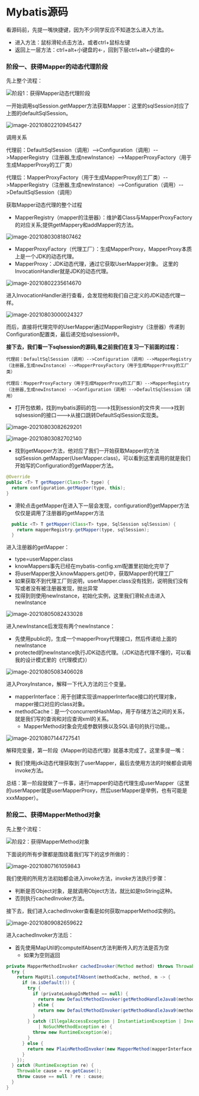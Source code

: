 # Mybatis源码

  看源码前，先提一嘴快捷键，因为不少同学反应不知道怎么进入方法。

* 进入方法：鼠标滑轮点击方法，或者ctrl+鼠标左键
* 返回上一层方法：ctrl+alt+小键盘的←，回到下层ctrl+alt+小键盘的←

### 阶段一、获得Mapper的动态代理阶段

先上整个流程：

![阶段1：获得Mapper动态代理阶段](Mybatis源码/阶段1：获得Mapper动态代理阶段.jpg)

一开始调用sqlSession.getMapper方法获取Mapper：这里的sqlSession对应了上图的defaultSqlSession。

![image-20210802210945427](Mybatis源码/image-20210802210945427.png)

调用关系

代理前：DefaultSqlSession（调用）-->Configuration（调用）-->MapperRegistry（注册器,生成newInstance）-->MapperProxyFactory（用于生成MapperProxy的工厂类）

代理后：MapperProxyFactory（用于生成MapperProxy的工厂类）-->MapperRegistry（注册器,生成newInstance）-->Configuration（调用）-->DefaultSqlSession（调用）

获取Mapper动态代理的整个过程

* MapperRegistry（mapper的注册器）：维护着Class与MapperProxyFactory的对应关系;提供getMappery和addMapper的方法。

![image-20210803081807462](Mybatis源码/image-20210803081807462.png)

* MapperProxyFactory（代理工厂）：生成MapperProxy，MapperProxy本质上是一个JDK的动态代理。
* MapperProxy：JDK动态代理，通过它获取UserMapper对象。 这里的InvocationHandler就是JDK的动态代理。

![image-20210802235614670](Mybatis源码/image-20210802235614670.png)

 进入InvocationHandler进行查看，会发现他和我们自己定义的JDK动态代理一样。

![image-20210803000024327](Mybatis源码/image-20210803000024327.png)

而后，直接将代理完毕的UserMapper通过MapperRegistry（注册器）传递到Configuration配置类，最后递交给sqlsession中。

**接下去，我们看一下sqlsession的源码,看之前我们在复习一下前面的过程：**

```shell
代理前：DefaultSqlSession（调用）-->Configuration（调用）-->MapperRegistry（注册器,生成newInstance）-->MapperProxyFactory（用于生成MapperProxy的工厂类）

代理后：MapperProxyFactory（用于生成MapperProxy的工厂类）-->MapperRegistry（注册器,生成newInstance）-->Configuration（调用）-->DefaultSqlSession（调用）
```

* 打开包依赖，找到mybatis源码的包--->找到session的文件夹--->找到sqlsession的接口--->从接口跳转DefaultSqlSession实现类。

![image-20210803082629201](Mybatis源码/image-20210803082629201.png)

![image-20210803082702140](Mybatis源码/image-20210803082702140.png)

* 找到getMapper方法，他对应了我们一开始获取Mapper的方法sqlSession.getMapper(UserMapper.class)，可以看到这里调用的就是我们开始写的Configuration的getMapper方法。

```java
@Override
public <T> T getMapper(Class<T> type) {
  return configuration.getMapper(type, this);
}
```

* 滑轮点击getMapper在进入下一层会发现，configuration的getMapper方法仅仅是调用了注册器的getMapper方法

```java
  public <T> T getMapper(Class<T> type, SqlSession sqlSession) {
    return mapperRegistry.getMapper(type, sqlSession);
  }
```

进入注册器的getMapper：

* type=userMapper.class
* knowMappers事先已经在mybatis-config.xml配置里初始化完毕了
* 将userMapper放入knowMappers.get()中，获取Mapper的代理工厂
* 如果获取不到代理工厂则说明，userMapper.class没有找到，说明我们没有写或者没有被注册器发现，抛出异常
* 找得到则使用newInstance，初始化实例，这里我们滑轮点击进入newInstance

![image-20210805082433028](Mybatis源码/image-20210805082433028.png)

进入newInstance后发现有两个newInstance：

* 先使用public的，生成一个mapperProxy代理接口，然后传递给上面的newInstance
* protected的newInstance执行JDK动态代理。（JDK动态代理不懂的，可以看我的设计模式里的《代理模式》）

![image-20210805083406028](Mybatis源码/image-20210805083406028.png)

进入ProxyInstance，解释一下代入方法的三个变量。

* mapperInterface：用于创建实现该mapperInterface接口的代理对象，mapper接口对应的class对象。
* methodCache：是一个concurrentHashMap，用于存储方法之间的关系，就是我们写的查询和对应查询xml的关系。
  * MapperMethod对象会完成参数转换以及SQL语句的执行功能。。

![image-20210807144727541](Mybatis源码/image-20210807144727541.png)

解释完变量，第一阶段《Mapper的动态代理》就基本完成了。这里多提一嘴：

* 我们使用jdk动态代理获取到了userMapper，最后去使用方法的时候都会调用invoke方法。

总结：第一阶段就做了一件事，进行mapper的动态代理生成userMapper（这里的userMapper就是userMapperProxy，然后userMapper是举例，也有可能是xxxMapper）。

### 阶段二、获得MapperMethod对象

先上整个流程：

![阶段2：获得MapperMethod对象](Mybatis源码/阶段2：获得MapperMethod对象-1628323521216.jpg)

下面说的所有步骤都是围绕着我们写下的这步所做的：

![image-20210807161059843](Mybatis源码/image-20210807161059843.png)

我们使用的所用方法初始都会进入invoke方法，invoke方法执行步骤：

* 判断是否Object对象，是就调用Object方法，就比如是toString这种。
* 否则执行cachedInvoker方法。

接下去，我们进入cachedInvoker查看是如何获取mapperMethod实例的。

![image-20210809082659622](Mybatis源码/image-20210809082659622.png)

进入cachedInvoker方法后：

* 首先使用MapUtil的computeIfAbsent方法判断传入的方法是否为空
  * 如果为空则返回

```java
private MapperMethodInvoker cachedInvoker(Method method) throws Throwable {
  try {
    return MapUtil.computeIfAbsent(methodCache, method, m -> {
      if (m.isDefault()) {
        try {
          if (privateLookupInMethod == null) {
            return new DefaultMethodInvoker(getMethodHandleJava8(method));
          } else {
            return new DefaultMethodInvoker(getMethodHandleJava9(method));
          }
        } catch (IllegalAccessException | InstantiationException | InvocationTargetException
            | NoSuchMethodException e) {
          throw new RuntimeException(e);
        }
      } else {
        return new PlainMethodInvoker(new MapperMethod(mapperInterface, method, sqlSession.getConfiguration()));
      }
    });
  } catch (RuntimeException re) {
    Throwable cause = re.getCause();
    throw cause == null ? re : cause;
  }
}
```